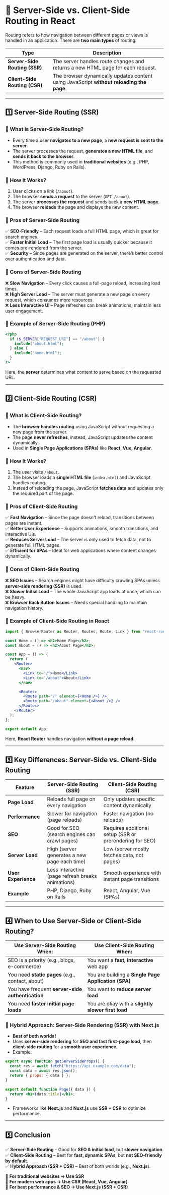# **📌 Server-Side vs. Client-Side Routing in React**

Routing refers to how navigation between different pages or views is handled in an application. There are **two main types** of routing:  

| Type | Description |
|------|-------------|
| **Server-Side Routing (SSR)** | The server handles route changes and returns a new HTML page for each request. |
| **Client-Side Routing (CSR)** | The browser dynamically updates content using JavaScript **without reloading the page**. |

---

## **1️⃣ Server-Side Routing (SSR)**
### **🔹 What is Server-Side Routing?**
- Every time a user **navigates to a new page**, a **new request is sent to the server**.  
- The server processes the request, **generates a new HTML file**, and **sends it back to the browser**.  
- This method is commonly used in **traditional websites** (e.g., PHP, WordPress, Django, Ruby on Rails).

### **🔹 How It Works?**
1. User clicks on a link (`/about`).
2. The browser **sends a request** to the server (`GET /about`).
3. The server **processes the request** and sends back a **new HTML page**.
4. The browser **reloads** the page and displays the new content.

### **🔹 Pros of Server-Side Routing**
✅ **SEO-Friendly** – Each request loads a full HTML page, which is great for search engines.  
✅ **Faster Initial Load** – The first page load is usually quicker because it comes pre-rendered from the server.  
✅ **Security** – Since pages are generated on the server, there’s better control over authentication and data.  

### **🔹 Cons of Server-Side Routing**
❌ **Slow Navigation** – Every click causes a full-page reload, increasing load times.  
❌ **High Server Load** – The server must generate a new page on every request, which consumes more resources.  
❌ **Less Interactive UI** – Page refreshes can break animations, maintain less user engagement.  

### **🔹 Example of Server-Side Routing (PHP)**
```php
<?php
  if ($_SERVER["REQUEST_URI"] == "/about") {
    include("about.html");
  } else {
    include("home.html");
  }
?>
```
Here, the **server** determines what content to serve based on the requested URL.

---

## **2️⃣ Client-Side Routing (CSR)**
### **🔹 What is Client-Side Routing?**
- The **browser handles routing** using JavaScript without requesting a new page from the server.  
- The page **never refreshes**, instead, JavaScript updates the content dynamically.  
- Used in **Single Page Applications (SPAs)** like **React, Vue, Angular**.

### **🔹 How It Works?**
1. The user visits `/about`.
2. The browser loads a **single HTML file** (`index.html`) and JavaScript handles routing.
3. Instead of reloading the page, JavaScript **fetches data** and updates only the required part of the page.

### **🔹 Pros of Client-Side Routing**
✅ **Fast Navigation** – Since the page doesn't reload, transitions between pages are instant.  
✅ **Better User Experience** – Supports animations, smooth transitions, and interactive UIs.  
✅ **Reduces Server Load** – The server is only used to fetch data, not to generate full HTML pages.  
✅ **Efficient for SPAs** – Ideal for web applications where content changes dynamically.  

### **🔹 Cons of Client-Side Routing**
❌ **SEO Issues** – Search engines might have difficulty crawling SPAs unless **server-side rendering (SSR)** is used.  
❌ **Slower Initial Load** – The whole JavaScript app loads at once, which can be heavy.  
❌ **Browser Back Button Issues** – Needs special handling to maintain navigation history.  

### **🔹 Example of Client-Side Routing in React**
```jsx
import { BrowserRouter as Router, Routes, Route, Link } from "react-router-dom";

const Home = () => <h2>Home Page</h2>;
const About = () => <h2>About Page</h2>;

const App = () => {
  return (
    <Router>
      <nav>
        <Link to="/">Home</Link>
        <Link to="/about">About</Link>
      </nav>

      <Routes>
        <Route path="/" element={<Home />} />
        <Route path="/about" element={<About />} />
      </Routes>
    </Router>
  );
};

export default App;
```
Here, **React Router** handles navigation **without a page reload**.

---

## **3️⃣ Key Differences: Server-Side vs. Client-Side Routing**
| Feature | **Server-Side Routing (SSR)** | **Client-Side Routing (CSR)** |
|---------|-------------------------------|-------------------------------|
| **Page Load** | Reloads full page on every navigation | Only updates specific content dynamically |
| **Performance** | Slower for navigation (page reloads) | Faster navigation (no reloads) |
| **SEO** | Good for SEO (search engines can crawl pages) | Requires additional setup (SSR or prerendering for SEO) |
| **Server Load** | High (server generates a new page each time) | Low (server mostly fetches data, not pages) |
| **User Experience** | Less interactive (page refresh breaks animations) | Smooth experience with instant page transitions |
| **Example** | PHP, Django, Ruby on Rails | React, Angular, Vue (SPAs) |

---

## **4️⃣ When to Use Server-Side or Client-Side Routing?**
| **Use Server-Side Routing When:** | **Use Client-Side Routing When:** |
|----------------------------------|----------------------------------|
| SEO is a priority (e.g., blogs, e-commerce) | You want a **fast, interactive** web app |
| You need **static pages** (e.g., contact, about) | You are building a **Single Page Application (SPA)** |
| You have frequent **server-side authentication** | You want to **reduce server load** |
| You need **faster initial page loads** | You are okay with a **slightly slower first load** |

### **🔹 Hybrid Approach: Server-Side Rendering (SSR) with Next.js**
- **Best of both worlds!**  
- Uses **server-side rendering** for **SEO and fast first-page load**, then **client-side routing** for a **smooth user experience**.  
- Example:
```jsx
export async function getServerSideProps() {
  const res = await fetch("https://api.example.com/data");
  const data = await res.json();
  return { props: { data } };
}

export default function Page({ data }) {
  return <h1>{data.title}</h1>;
}
```
- Frameworks like **Next.js** and **Nuxt.js** use **SSR + CSR** to optimize performance.

---

## **5️⃣ Conclusion**
✅ **Server-Side Routing** – Good for **SEO & initial load**, but **slower navigation**.  
✅ **Client-Side Routing** – Best for **fast, dynamic SPAs**, but **not SEO-friendly by default**.  
✅ **Hybrid Approach (SSR + CSR)** – Best of both worlds (e.g., **Next.js**).  

🔹 **For traditional websites → Use SSR**  
🔹 **For modern web apps → Use CSR (React, Vue, Angular)**  
🔹 **For best performance & SEO → Use Next.js (SSR + CSR)**  


